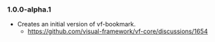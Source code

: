 ### 1.0.0-alpha.1

* Creates an initial version of vf-bookmark.
  * https://github.com/visual-framework/vf-core/discussions/1654
